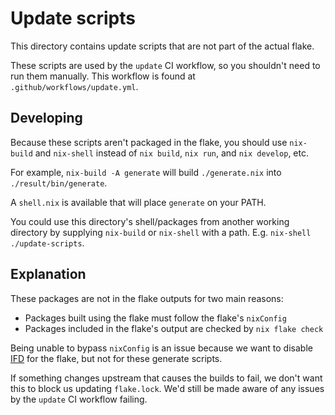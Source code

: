 # Update scripts

This directory contains update scripts that are not part of the actual flake.

These scripts are used by the `update` CI workflow, so you shouldn't need to run them manually.
This workflow is found at `.github/workflows/update.yml`.

## Developing

Because these scripts aren't packaged in the flake, you should use `nix-build` and `nix-shell` instead of `nix build`, `nix run`, and `nix develop`, etc.

For example, `nix-build -A generate` will build `./generate.nix` into `./result/bin/generate`.

A `shell.nix` is available that will place `generate` on your PATH.

You could use this directory's shell/packages from another working directory by supplying `nix-build` or `nix-shell` with a path.
E.g. `nix-shell ./update-scripts`.

## Explanation

These packages are not in the flake outputs for two main reasons:
- Packages built using the flake must follow the flake's `nixConfig`
- Packages included in the flake's output are checked by `nix flake check`

Being unable to bypass `nixConfig` is an issue because we want to disable [IFD] for the flake, but not for these generate scripts.

If something changes upstream that causes the builds to fail, we don't want this to block us updating `flake.lock`.
We'd still be made aware of any issues by the `update` CI workflow failing.

[IFD]: https://nixos.org/manual/nix/stable/language/import-from-derivation

